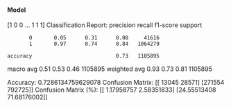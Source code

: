 #### Model
[1 0 0 ... 1 1 1]
Classification Report:
              precision    recall  f1-score   support

           0       0.05      0.31      0.08     41616
           1       0.97      0.74      0.84   1064279

    accuracy                           0.73   1105895
   macro avg       0.51      0.53      0.46   1105895
weighted avg       0.93      0.73      0.81   1105895

Accuracy: 0.7286134759629078
Confusion Matrix:
[[ 13045  28571]
 [271554 792725]]
Confusion Matrix (%):
[[ 1.17958757  2.58351833]
 [24.55513408 71.68176002]]
